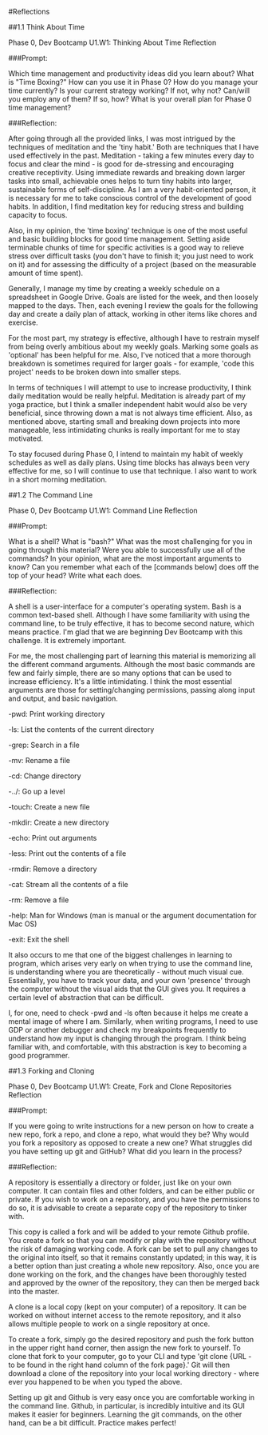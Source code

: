 #Reflections

##1.1 Think About Time

Phase 0, Dev Bootcamp 
U1.W1: Thinking About Time Reflection

###Prompt:

Which time management and productivity ideas did you learn about? 
What is "Time Boxing?" How can you use it in Phase 0? 
How do you manage your time currently? 
Is your current strategy working? If not, why not? 
Can/will you employ any of them? If so, how? 
What is your overall plan for Phase 0 time management?

###Reflection:

After going through all the provided links, I was most intrigued by the techniques of meditation and the 'tiny habit.' Both are techniques that I have used effectively in the past. Meditation - taking a few minutes every day to focus and clear the mind - is good for de-stressing and encouraging creative receptivity. Using immediate rewards and breaking down larger tasks into small, achievable ones helps to turn tiny habits into larger, sustainable forms of self-discipline. As I am a very habit-oriented person, it is necessary for me to take conscious control of the development of good habits. In addition, I find meditation key for reducing stress and building capacity to focus.

Also, in my opinion, the 'time boxing' technique is one of the most useful and basic building blocks for good time management. Setting aside terminable chunks of time for specific activities is a good way to relieve stress over difficult tasks (you don't have to finish it; you just need to work on it) and for assessing the difficulty of a project (based on the measurable amount of time spent).

Generally, I manage my time by creating a weekly schedule on a spreadsheet in Google Drive. Goals are listed for the week, and then loosely mapped to the days. Then, each evening I review the goals for the following day and create a daily plan of attack, working in other items like chores and exercise.

For the most part, my strategy is effective, although I have to restrain myself from being overly ambitious about my weekly goals. Marking some goals as 'optional' has been helpful for me. Also, I've noticed that a more thorough breakdown is sometimes required for larger goals - for example, 'code this project' needs to be broken down into smaller steps.

In terms of techniques I will attempt to use to increase productivity, I think daily meditation would be really helpful. Meditation is already part of my yoga practice, but I think a smaller independent habit would also be very beneficial, since throwing down a mat is not always time efficient. Also, as mentioned above, starting small and breaking down projects into more manageable, less intimidating chunks is really important for me to stay motivated.

To stay focused during Phase 0, I intend to maintain my habit of weekly schedules as well as daily plans. Using time blocks has always been very effective for me, so I will continue to use that technique. I also want to work in a short morning meditation.

##1.2 The Command Line

Phase 0, Dev Bootcamp 
U1.W1: Command Line Reflection

###Prompt:

What is a shell? What is "bash?" 
What was the most challenging for you in going through this material? 
Were you able to successfully use all of the commands? 
In your opinion, what are the most important arguments to know? 
Can you remember what each of the [commands below] does off the top of your head? Write what each does.

###Reflection:

A shell is a user-interface for a computer's operating system. Bash is a common text-based shell. Although I have some familiarity with using the command line, to be truly effective, it has to become second nature, which means practice. I'm glad that we are beginning Dev Bootcamp with this challenge. It is extremely important.

For me, the most challenging part of learning this material is memorizing all the different command arguments. Although the most basic commands are few and fairly simple, there are so many options that can be used to increase efficiency. It's a little intimidating. I think the most essential arguments are those for setting/changing permissions, passing along input and output, and basic navigation.

-pwd: Print working directory

-ls: List the contents of the current directory

-grep: Search in a file

-mv: Rename a file

-cd: Change directory

-../: Go up a level

-touch: Create a new file

-mkdir: Create a new directory

-echo: Print out arguments

-less: Print out the contents of a file

-rmdir: Remove a directory

-cat: Stream all the contents of a file

-rm: Remove a file

-help: Man for Windows (man is manual or the argument documentation for Mac OS)

-exit: Exit the shell

It also occurs to me that one of the biggest challenges in learning to program, which arises very early on when trying to use the command line, is understanding where you are theoretically - without much visual cue. Essentially, you have to track your data, and your own 'presence' through the computer without the visual aids that the GUI gives you. It requires a certain level of abstraction that can be difficult.

I, for one, need to check -pwd and -ls often because it helps me create a mental image of where I am. Similarly, when writing programs, I need to use GDP or another debugger and check my breakpoints frequently to understand how my input is changing through the program. I think being familiar with, and comfortable, with this abstraction is key to becoming a good programmer.

##1.3 Forking and Cloning

Phase 0, Dev Bootcamp 
U1.W1: Create, Fork and Clone Repositories Reflection

###Prompt:

If you were going to write instructions for a new person on how to create a new repo, fork a repo, and clone a repo, what would they be? Why would you fork a repository as opposed to create a new one? 
What struggles did you have setting up git and GitHub? What did you learn in the process?

###Reflection:

A repository is essentially a directory or folder, just like on your own computer. It can contain files and other folders, and can be either public or private. If you wish to work on a repository, and you have the permissions to do so, it is advisable to create a separate copy of the repository to tinker with.

This copy is called a fork and will be added to your remote Github profile. You create a fork so that you can modify or play with the repository without the risk of damaging working code. A fork can be set to pull any changes to the original into itself, so that it remains constantly updated; in this way, it is a better option than just creating a whole new repository. Also, once you are done working on the fork, and the changes have been thoroughly tested and approved by the owner of the repository, they can then be merged back into the master.

A clone is a local copy (kept on your computer) of a repository. It can be worked on without internet access to the remote repository, and it also allows multiple people to work on a single repository at once.

To create a fork, simply go the desired repository and push the fork button in the upper right hand corner, then assign the new fork to yourself. To clone that fork to your computer, go to your CLI and type 'git clone {URL - to be found in the right hand column of the fork page}.' Git will then download a clone of the repository into your local working directory - where ever you happened to be when you typed the above.

Setting up git and Github is very easy once you are comfortable working in the command line. Github, in particular, is incredibly intuitive and its GUI makes it easier for beginners. Learning the git commands, on the other hand, can be a bit difficult. Practice makes perfect!
